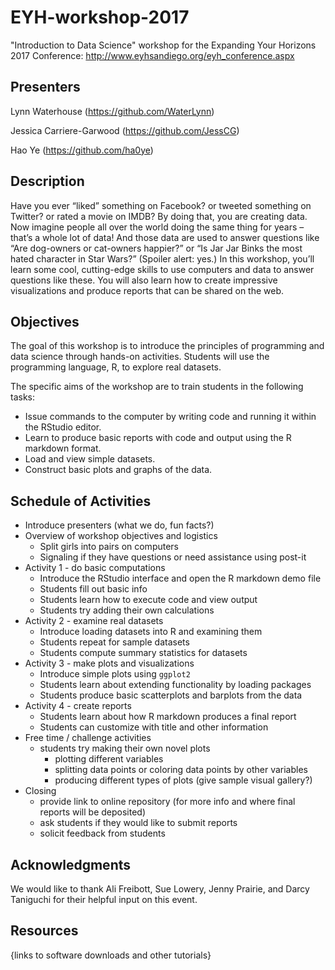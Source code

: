 # EYH-workshop-2017

"Introduction to Data Science" workshop for the Expanding Your Horizons 2017 Conference: http://www.eyhsandiego.org/eyh_conference.aspx

## Presenters

Lynn Waterhouse (https://github.com/WaterLynn)

Jessica Carriere-Garwood (https://github.com/JessCG)

Hao Ye (https://github.com/ha0ye)

## Description

Have you ever “liked” something on Facebook? or tweeted something on Twitter? or rated a movie on IMDB? By doing that, you are creating data. Now imagine people all over the world doing the same thing for years – that’s a whole lot of data! And those data are used to answer questions like “Are dog-owners or cat-owners happier?” or “Is Jar Jar Binks the most hated character in Star Wars?” (Spoiler alert: yes.) In this workshop, you’ll learn some cool, cutting-edge skills to use computers and data to answer questions like these. You will also learn how to create impressive visualizations and produce reports that can be shared on the web.

## Objectives

The goal of this workshop is to introduce the principles of programming and data science through hands-on activities. Students will use the programming language, R, to explore real datasets.

The specific aims of the workshop are to train students in the following tasks:
* Issue commands to the computer by writing code and running it within the RStudio editor.
* Learn to produce basic reports with code and output using the R markdown format.
* Load and view simple datasets.
* Construct basic plots and graphs of the data.

## Schedule of Activities

* Introduce presenters (what we do, fun facts?)
* Overview of workshop objectives and logistics
    + Split girls into pairs on computers
    + Signaling if they have questions or need assistance using post-it
* Activity 1 - do basic computations
    + Introduce the RStudio interface and open the R markdown demo file
    + Students fill out basic info
    + Students learn how to execute code and view output
    + Students try adding their own calculations
* Activity 2 - examine real datasets
    + Introduce loading datasets into R and examining them
    + Students repeat for sample datasets
    + Students compute summary statistics for datasets
* Activity 3 - make plots and visualizations
    + Introduce simple plots using `ggplot2`
    + Students learn about extending functionality by loading packages
    + Students produce basic scatterplots and barplots from the data
* Activity 4 - create reports
    + Students learn about how R markdown produces a final report
    + Students can customize with title and other information
* Free time / challenge activities
    + students try making their own novel plots
        - plotting different variables
        - splitting data points or coloring data points by other variables
        - producing different types of plots (give sample visual gallery?)
* Closing
    + provide link to online repository (for more info and where final reports will be deposited)
    + ask students if they would like to submit reports
    + solicit feedback from students

## Acknowledgments

We would like to thank Ali Freibott, Sue Lowery, Jenny Prairie, and Darcy Taniguchi for their helpful input on this event.

## Resources

{links to software downloads and other tutorials}
